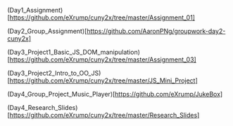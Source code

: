 (Day1_Assignment)[https://github.com/eXrump/cuny2x/tree/master/Assignment_01]

(Day2_Group_Assignment)[https://github.com/AaronPNg/groupwork-day2-cuny2x]

(Day3_Project1_Basic_JS_DOM_manipulation)[https://github.com/eXrump/cuny2x/tree/master/Assignment_03]

(Day3_Project2_Intro_to_OO_JS)[https://github.com/eXrump/cuny2x/tree/master/JS_Mini_Project]

(Day4_Group_Project_Music_Player)[https://github.com/eXrump/JukeBox]

(Day4_Research_Slides)[https://github.com/eXrump/cuny2x/tree/master/Research_Slides]
